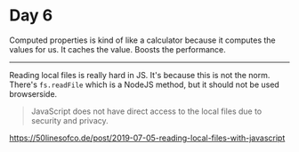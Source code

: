# Day 6

Computed properties is kind of like a calculator because it computes the values for us. It caches the value. Boosts the performance.

---
Reading local files is really hard in JS. It's because this is not the norm. There's `fs.readFile` which is a NodeJS method, but it should not be used browserside.

> JavaScript does not have direct access to the local files due to security and privacy.

https://50linesofco.de/post/2019-07-05-reading-local-files-with-javascript